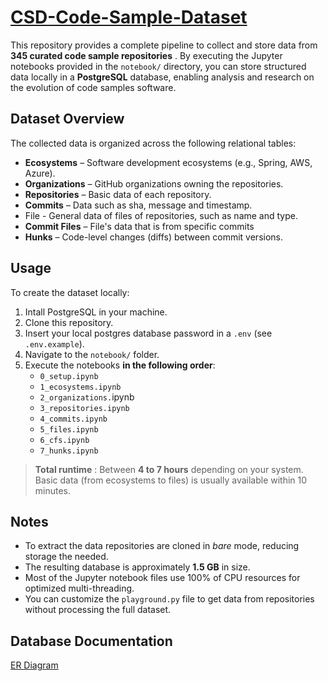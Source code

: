 # [CSD-Code-Sample-Dataset](https://github.com/Cafeo-Group/MCSCMD-Multi-Code-Sample-Commit-Message-Dataset)

This repository provides a complete pipeline to collect and store data from  **345 curated code sample repositories** . By executing the Jupyter notebooks provided in the `notebook/` directory, you can store structured data locally in a **PostgreSQL** database, enabling analysis and research on the evolution of code samples software.

## Dataset Overview

The collected data is organized across the following relational tables:

* **Ecosystems** – Software development ecosystems (e.g., Spring, AWS, Azure).
* **Organizations** – GitHub organizations owning the repositories.
* **Repositories** – Basic data of each repository.
* **Commits** – Data such as sha, message and timestamp.
* File - General data of files of repositories, such as name and type.
* **Commit Files** – File's data that is from specific commits
* **Hunks** – Code-level changes (diffs) between commit versions.

## Usage

To create the dataset locally:

1. Intall PostgreSQL in your machine.
2. Clone this repository.
3. Insert your local postgres database password in a `.env` (see `.env.example`).
4. Navigate to the `notebook/` folder.
5. Execute the notebooks  **in the following order**:
   * `0_setup.ipynb`
   * `1_ecosystems.ipynb`
   * `2_organizations.`ipynb
   * `3_repositories.ipynb`
   * `4_commits.ipynb`
   * `5_files.ipynb`
   * `6_cfs.ipynb`
   * `7_hunks.ipynb`

> **Total runtime** : Between **4 to 7 hours** depending on your system. Basic data (from ecosystems to files) is usually available within 10 minutes.

## Notes

* To extract the data repositories are cloned in *bare* mode, reducing storage the needed.
* The resulting database is approximately **1.5 GB** in size.
* Most of the Jupyter notebook files use 100% of CPU resources for optimized multi-threading.
* You can customize the `playground.py` file to get data from repositories without processing the full dataset.

## Database Documentation

[ER Diagram](https://lucid.app/lucidchart/27e83443-34d9-4538-a3d3-6065fe012db5/edit?viewport_loc=3483%2C2013%2C2422%2C1248%2C0_0&invitationId=inv_76afb91f-45b5-4d97-bb0a-fc5b6910b2cf)
